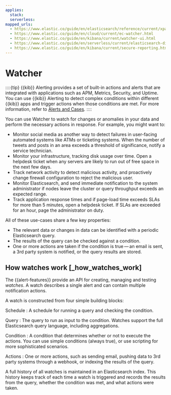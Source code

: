 ```yaml
---
applies:
  stack:
  serverless:
mapped_urls:
  - https://www.elastic.co/guide/en/elasticsearch/reference/current/xpack-alerting.html
  - https://www.elastic.co/guide/en/cloud/current/ec-watcher.html
  - https://www.elastic.co/guide/en/kibana/current/watcher-ui.html
  - https://www.elastic.co/guide/en/serverless/current/elasticsearch-differences.html#elasticsearch-differences-serverless-features-replaced
  - https://www.elastic.co/guide/en/kibana/current/secure-reporting.html#securing-reporting
---
```


# Watcher

::::{tip}
{{kib}} Alerting provides a set of built-in actions and alerts that are integrated with applications such as APM, Metrics, Security, and Uptime. You can use {{kib}} Alerting to detect complex conditions within different {{kib}} apps and trigger actions when those conditions are met. For more information, refer to [Alerts and Cases](../alerts-cases.md).
::::

You can use Watcher to watch for changes or anomalies in your data and perform the necessary actions in response. For example, you might want to:

* Monitor social media as another way to detect failures in user-facing automated systems like ATMs or ticketing systems. When the number of tweets and posts in an area exceeds a threshold of significance, notify a service technician.
* Monitor your infrastructure, tracking disk usage over time. Open a helpdesk ticket when any servers are likely to run out of free space in the next few days.
* Track network activity to detect malicious activity, and proactively change firewall configuration to reject the malicious user.
* Monitor Elasticsearch, and send immediate notification to the system administrator if nodes leave the cluster or query throughput exceeds an expected range.
* Track application response times and if page-load time exceeds SLAs for more than 5 minutes, open a helpdesk ticket. If SLAs are exceeded for an hour, page the administrator on duty.

All of these use-cases share a few key properties:

* The relevant data or changes in data can be identified with a periodic Elasticsearch query.
* The results of the query can be checked against a condition.
* One or more actions are taken if the condition is true — an email is sent, a 3rd party system is notified, or the query results are stored.

## How watches work [_how_watches_work]

The {{alert-features}} provide an API for creating, managing and testing *watches*. A watch describes a single alert and can contain multiple notification actions.

A watch is constructed from four simple building blocks:

Schedule
:   A schedule for running a query and checking the condition.

Query
:   The query to run as input to the condition. Watches support the full Elasticsearch query language, including aggregations.

Condition
:   A condition that determines whether or not to execute the actions. You can use simple conditions (always true), or use scripting for more sophisticated scenarios.

Actions
:   One or more actions, such as sending email, pushing data to 3rd party systems through a webhook, or indexing the results of the query.

A full history of all watches is maintained in an Elasticsearch index. This history keeps track of each time a watch is triggered and records the results from the query, whether the condition was met, and what actions were taken.

